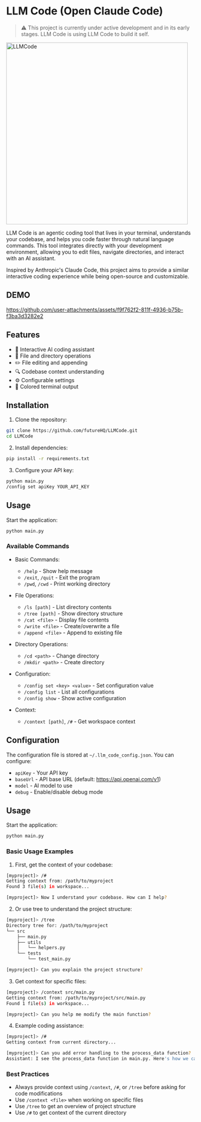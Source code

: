 # LLM Code (Open Claude Code)

> ⚠️ This project is currently under active development and in its early stages. LLM Code is using LLM Code to build it self.

<img width="485" alt="LLMCode" src="https://github.com/user-attachments/assets/7d621bae-dc4a-4ceb-ad97-2fb3a6dc8249" />

LLM Code is an agentic coding tool that lives in your terminal, understands your codebase, and helps you code faster through natural language commands. This tool integrates directly with your development environment, allowing you to edit files, navigate directories, and interact with an AI assistant.

Inspired by Anthropic's Claude Code, this project aims to provide a similar interactive coding experience while being open-source and customizable.

## DEMO

https://github.com/user-attachments/assets/f9f762f2-811f-4936-b75b-f3ba3d3282e2

## Features

- 🤖 Interactive AI coding assistant
- 📁 File and directory operations
- ✏️ File editing and appending
- 🔍 Codebase context understanding
- ⚙️ Configurable settings
- 🌈 Colored terminal output

## Installation

1. Clone the repository:
```bash
git clone https://github.com/futureHQ/LLMCode.git
cd LLMCode
```

2. Install dependencies:
```bash
pip install -r requirements.txt
```

3. Configure your API key:
```bash
python main.py
/config set apiKey YOUR_API_KEY
```

## Usage

Start the application:
```bash
python main.py
```

### Available Commands

- Basic Commands:
  - `/help` - Show help message
  - `/exit`, `/quit` - Exit the program
  - `/pwd`, `/cwd` - Print working directory

- File Operations:
  - `/ls [path]` - List directory contents
  - `/tree [path]` - Show directory structure
  - `/cat <file>` - Display file contents
  - `/write <file>` - Create/overwrite a file
  - `/append <file>` - Append to existing file

- Directory Operations:
  - `/cd <path>` - Change directory
  - `/mkdir <path>` - Create directory

- Configuration:
  - `/config set <key> <value>` - Set configuration value
  - `/config list` - List all configurations
  - `/config show` - Show active configuration

- Context:
  - `/context [path]`, `/#` - Get workspace context

## Configuration

The configuration file is stored at `~/.llm_code_config.json`. You can configure:

- `apiKey` - Your API key
- `baseUrl` - API base URL (default: https://api.openai.com/v1)
- `model` - AI model to use
- `debug` - Enable/disable debug mode

## Usage

Start the application:
```bash
python main.py
```

### Basic Usage Examples

1. First, get the context of your codebase:
```bash
[myproject]> /# 
Getting context from: /path/to/myproject
Found 3 file(s) in workspace...

[myproject]> Now I understand your codebase. How can I help?
```

2. Or use tree to understand the project structure:
```bash
[myproject]> /tree
Directory tree for: /path/to/myproject
└── src
    ├── main.py
    ├── utils
    │   └── helpers.py
    └── tests
        └── test_main.py

[myproject]> Can you explain the project structure?
```

3. Get context for specific files:
```bash
[myproject]> /context src/main.py
Getting context from: /path/to/myproject/src/main.py
Found 1 file(s) in workspace...

[myproject]> Can you help me modify the main function?
```

4. Example coding assistance:
```bash
[myproject]> /# 
Getting context from current directory...

[myproject]> Can you add error handling to the process_data function?
Assistant: I see the process_data function in main.py. Here's how we can add error handling...
```

### Best Practices
- Always provide context using `/context`, `/#`, or `/tree` before asking for code modifications
- Use `/context <file>` when working on specific files
- Use `/tree` to get an overview of project structure
- Use `/#` to get context of the current directory

